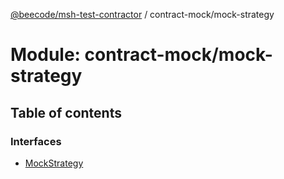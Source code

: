 [@beecode/msh-test-contractor](../README.md) / contract-mock/mock-strategy

# Module: contract-mock/mock-strategy

## Table of contents

### Interfaces

- [MockStrategy](../interfaces/contract_mock_mock_strategy.MockStrategy.md)
